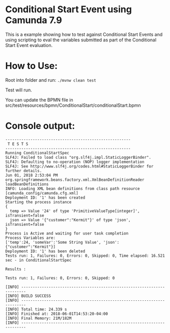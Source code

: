 # Conditional Start Event using Camunda 7.9

This is a example showing how to test against Conditional Start Events and using scripting to eval the variables submitted as part of the Conditional Start Event evaluation.

# How to Use:

Root into folder and run: `./mvnw clean test`

Test will run.

You can update the BPMN file in src/test/resources/bpmn/ConditionalStart/conditionalStart.bpmn



# Console output:

```console
-------------------------------------------------------
 T E S T S
-------------------------------------------------------
Running ConditionalStartSpec
SLF4J: Failed to load class "org.slf4j.impl.StaticLoggerBinder".
SLF4J: Defaulting to no-operation (NOP) logger implementation
SLF4J: See http://www.slf4j.org/codes.html#StaticLoggerBinder for further details.
Jun 01, 2018 2:53:04 PM org.springframework.beans.factory.xml.XmlBeanDefinitionReader loadBeanDefinitions
INFO: Loading XML bean definitions from class path resource [camunda_config/camunda.cfg.xml]
Deployment ID: '1' has been created
Starting the process instance
{
  temp => Value '24' of type 'PrimitiveValueType[integer]', isTransient=false
  json => Value '{"customer":"Kermit"}' of type 'json', isTransient=false
}
Process is Active and waiting for user task completion
Process Variables are:
['temp':24, 'someVar':'Some String Value', 'json':{"customer":"Kermit"}]
Deployment ID: '1' has been deleted
Tests run: 1, Failures: 0, Errors: 0, Skipped: 0, Time elapsed: 16.521 sec - in ConditionalStartSpec

Results :

Tests run: 1, Failures: 0, Errors: 0, Skipped: 0

[INFO] ------------------------------------------------------------------------
[INFO] BUILD SUCCESS
[INFO] ------------------------------------------------------------------------
[INFO] Total time: 24.339 s
[INFO] Finished at: 2018-06-01T14:53:20-04:00
[INFO] Final Memory: 21M/182M
[INFO] ------------------------------------------------------------------------
```
